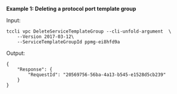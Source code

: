 **Example 1: Deleting a protocol port template group**



Input: 

```
tccli vpc DeleteServiceTemplateGroup --cli-unfold-argument  \
    --Version 2017-03-12\
    --ServiceTemplateGroupId ppmg-ei8hfd9a
```

Output: 
```
{
    "Response": {
        "RequestId": "20569756-56ba-4a13-b545-e1528d5cb239"
    }
}
```

